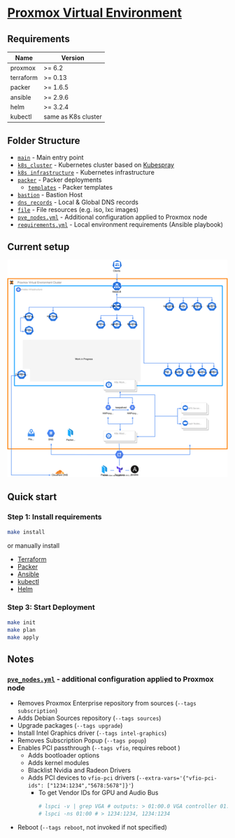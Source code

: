 # [Proxmox Virtual Environment](https://www.proxmox.com/) #

## Requirements ##

| Name          | Version |
|---------------|---------|
| proxmox       | \>= 6.2 |
| terraform     | \>= 0.13 |
| packer        | \>= 1.6.5 |
| ansible       | \>= 2.9.6 |
| helm          | \>= 3.2.4 |
| kubectl       | same as K8s cluster |

## Folder Structure ##
- [`main`](./main.tf) - Main entry point
- [`k8s_cluster`](./k8s_cluster) - Kubernetes cluster based on [Kubespray](https://github.com/kubernetes-sigs/kubespray)
- [`k8s infrastructure`](./k8s_infrastructure) - Kubernetes infrastructure
- [`packer`](./packer.tf) - Packer deployments
    - [`templates`](./templates) - Packer templates
- [`bastion`](./bastion.tf) - Bastion Host
- [`dns_records`](./dns_records.tf) - Local & Global DNS records
- [`file`](./file.tf) - File resources (e.g. iso, lxc images)
- [`pve_nodes.yml`](./pve_nodes.yml)  - Additional configuration applied to Proxmox node
- [`requirements.yml`](./requirements.yml) - Local environment requirements (Ansible playbook)

## Current setup ##

![map](./diagram/diagram.svg)

## Quick start ##

### Step 1: Install requirements ###

```bash
make install
```

or manually install

- [Terraform](https://learn.hashicorp.com/terraform/getting-started/install.html)
- [Packer](https://learn.hashicorp.com/packer/getting-started/install)
- [Ansible](https://docs.ansible.com/ansible/latest/installation_guide/intro_installation.html)
- [kubectl](https://kubernetes.io/docs/tasks/tools/install-kubectl/)
- [Helm](https://helm.sh/docs/intro/install/)

### Step 3: Start Deployment ###

```bash
make init
make plan
make apply
```
## Notes ##

### [`pve_nodes.yml`](./pve_nodes.yml) - additional configuration applied to Proxmox node ###

- Removes Proxmox Enterprise repository from sources (`--tags subscription`)
- Adds Debian Sources repository (`--tags sources`)
- Upgrade packages (`--tags upgrade`)
- Install Intel Graphics driver (`--tags intel-graphics`)
- Removes Subscription Popup (`--tags popup`)
- Enables PCI passthrough (`--tags vfio`, requires reboot )
  - Adds bootloader options
  - Adds kernel modules
  - Blacklist Nvidia and Radeon Drivers
  - Adds PCI devices to `vfio-pci` drivers (`--extra-vars='{"vfio-pci-ids": ["1234:1234","5678:5678"]}'`)
    - To get Vendor IDs for GPU and Audio Bus
        ```bash
        # lspci -v | grep VGA # outputs: > 01:00.0 VGA controller 01:00.1 Audio Device
        # lspci -ns 01:00 # > 1234:1234, 1234:1234
      ```
- Reboot (`--tags reboot`, not invoked if not specified)

